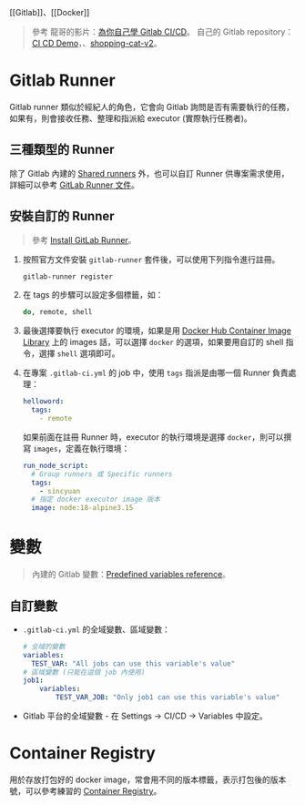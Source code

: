 [[Gitlab]]、[[Docker]]

 > 參考 
 > 龍哥的影片：[為你自己學 Gitlab CI/CD](https://youtube.com/playlist?list=PLBd8JGCAcUAEwyH2kT1wW2BUmcSPQzGcu)。
 > 自己的 Gitlab repository：[CI CD Demo](https://gitlab.com/ci-cd-demo3/ci-cd-demo)，、[shopping-cat-v2](https://gitlab.com/linche0859/shopping-cat-v2)。
 
# Gitlab Runner
Gitlab runner 類似於經紀人的角色，它會向 Gitlab 詢問是否有需要執行的任務，如果有，則會接收任務、整理和指派給 executor (實際執行任務者)。

## 三種類型的 Runner
除了 Gitlab 內建的 [Shared runners](https://docs.gitlab.com/ee/ci/runners/runners_scope.html#shared-runners) 外，也可以自訂 Runner 供專案需求使用，詳細可以參考 [GitLab Runner 文件](https://docs.gitlab.com/runner/#who-has-access-to-runners-in-the-gitlab-ui)。

## 安裝自訂的 Runner
> 參考 [Install GitLab Runner](https://docs.gitlab.com/runner/install/)。

1. 按照官方文件安裝 `gitlab-runner` 套件後，可以使用下列指令進行註冊。
	```bash
	gitlab-runner register
	```

2. 在 tags 的步驟可以設定多個標籤，如：
	```bash
	do, remote, shell
	```

3. 最後選擇要執行 executor 的環境，如果是用 [Docker Hub Container Image Library](https://hub.docker.com/) 上的 images 話，可以選擇 `docker` 的選項，如果要用自訂的 shell 指令，選擇 `shell` 選項即可。

4. 在專案 `.gitlab-ci.yml` 的 job 中，使用 `tags` 指派是由哪一個 Runner 負責處理：
	```yml
	helloword:
	  tags:
	    - remote
	```

	如果前面在註冊 Runner 時，executor 的執行環境是選擇 `docker`，則可以撰寫 `images`，定義在執行環境：
	```yml
	run_node_script:
	  # Group runners 或 Specific runners
	  tags:
	    - sincyuan
	  # 指定 docker executor image 版本
	  image: node:18-alpine3.15
	```

# 變數
> 內建的 Gitlab 變數：[Predefined variables reference](https://docs.gitlab.com/ee/ci/variables/predefined_variables.html)。

## 自訂變數
- `.gitlab-ci.yml` 的全域變數、區域變數：
	```yml
	# 全域的變數
	variables:
	  TEST_VAR: "All jobs can use this variable's value"
	# 區域變數 (只能在這個 job 內使用)
	job1: 
		variables: 
			TEST_VAR_JOB: "Only job1 can use this variable's value"
	```

- Gitlab 平台的全域變數 - 在 Settings -> CI/CD -> Variables 中設定。

# Container Registry
用於存放打包好的 docker image，常會用不同的版本標籤，表示打包後的版本號，可以參考練習的 [Container Registry](https://gitlab.com/linche0859/shopping-cat-v2/container_registry/3485337)。









 
 
 